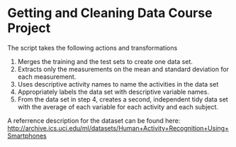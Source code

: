 # Getting and Cleaning Data Course Project


The script takes the following actions and transformations

1.   Merges the training and the test sets to create one data set.
2.   Extracts only the measurements on the mean and standard deviation for each measurement. 
3.   Uses descriptive activity names to name the activities in the data set
4.   Appropriately labels the data set with descriptive variable names. 
5.   From the data set in step 4, creates a second, independent tidy data set with the average of each variable for each activity and each subject.


A referrence description for the dataset can be found here:
http://archive.ics.uci.edu/ml/datasets/Human+Activity+Recognition+Using+Smartphones
